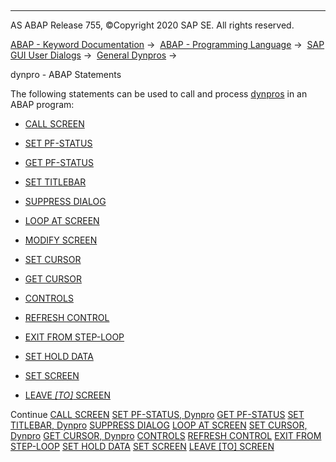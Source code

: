   

* * *

AS ABAP Release 755, ©Copyright 2020 SAP SE. All rights reserved.

[ABAP - Keyword Documentation](https://help.sap.com/doc/abapdocu_755_index_htm/7.55/en-US/abenabap.htm) →  [ABAP - Programming Language](https://help.sap.com/doc/abapdocu_755_index_htm/7.55/en-US/abenabap_reference.htm) →  [SAP GUI User Dialogs](https://help.sap.com/doc/abapdocu_755_index_htm/7.55/en-US/abenabap_screens.htm) →  [General Dynpros](https://help.sap.com/doc/abapdocu_755_index_htm/7.55/en-US/abenabap_dynpros.htm) → 

dynpro - ABAP Statements

The following statements can be used to call and process [dynpros](https://help.sap.com/doc/abapdocu_755_index_htm/7.55/en-US/abendynpro_glosry.htm "Glossary Entry") in an ABAP program:

-   [CALL SCREEN](https://help.sap.com/doc/abapdocu_755_index_htm/7.55/en-US/abapcall_screen.htm)

-   [SET PF-STATUS](https://help.sap.com/doc/abapdocu_755_index_htm/7.55/en-US/abapset_pf-status_dynpro.htm)

-   [GET PF-STATUS](https://help.sap.com/doc/abapdocu_755_index_htm/7.55/en-US/abapget_pf.htm)

-   [SET TITLEBAR](https://help.sap.com/doc/abapdocu_755_index_htm/7.55/en-US/abapset_titlebar_dynpro.htm)

-   [SUPPRESS DIALOG](https://help.sap.com/doc/abapdocu_755_index_htm/7.55/en-US/abapsuppress.htm)

-   [LOOP AT SCREEN](https://help.sap.com/doc/abapdocu_755_index_htm/7.55/en-US/abaploop_at_screen.htm)

-   [MODIFY SCREEN](https://help.sap.com/doc/abapdocu_755_index_htm/7.55/en-US/abapmodify_screen.htm)

-   [SET CURSOR](https://help.sap.com/doc/abapdocu_755_index_htm/7.55/en-US/abapset_cursor_dynpro.htm)

-   [GET CURSOR](https://help.sap.com/doc/abapdocu_755_index_htm/7.55/en-US/abapget_cursor_dynpro.htm)

-   [CONTROLS](https://help.sap.com/doc/abapdocu_755_index_htm/7.55/en-US/abapcontrols.htm)

-   [REFRESH CONTROL](https://help.sap.com/doc/abapdocu_755_index_htm/7.55/en-US/abaprefresh_control.htm)

-   [EXIT FROM STEP-LOOP](https://help.sap.com/doc/abapdocu_755_index_htm/7.55/en-US/abapexit_step-loop.htm)

-   [SET HOLD DATA](https://help.sap.com/doc/abapdocu_755_index_htm/7.55/en-US/abapset_hold_data.htm)

-   [SET SCREEN](https://help.sap.com/doc/abapdocu_755_index_htm/7.55/en-US/abapset_screen.htm)

-   [LEAVE *\[*TO*\]* SCREEN](https://help.sap.com/doc/abapdocu_755_index_htm/7.55/en-US/abapleave_screen.htm)

Continue
[CALL SCREEN](https://help.sap.com/doc/abapdocu_755_index_htm/7.55/en-US/abapcall_screen.htm)
[SET PF-STATUS, Dynpro](https://help.sap.com/doc/abapdocu_755_index_htm/7.55/en-US/abapset_pf-status_dynpro.htm)
[GET PF-STATUS](https://help.sap.com/doc/abapdocu_755_index_htm/7.55/en-US/abapget_pf.htm)
[SET TITLEBAR, Dynpro](https://help.sap.com/doc/abapdocu_755_index_htm/7.55/en-US/abapset_titlebar_dynpro.htm)
[SUPPRESS DIALOG](https://help.sap.com/doc/abapdocu_755_index_htm/7.55/en-US/abapsuppress.htm)
[LOOP AT SCREEN](https://help.sap.com/doc/abapdocu_755_index_htm/7.55/en-US/abaploop_at_screen.htm)
[SET CURSOR, Dynpro](https://help.sap.com/doc/abapdocu_755_index_htm/7.55/en-US/abapset_cursor_dynpro.htm)
[GET CURSOR, Dynpro](https://help.sap.com/doc/abapdocu_755_index_htm/7.55/en-US/abapget_cursor_dynpro.htm)
[CONTROLS](https://help.sap.com/doc/abapdocu_755_index_htm/7.55/en-US/abapcontrols.htm)
[REFRESH CONTROL](https://help.sap.com/doc/abapdocu_755_index_htm/7.55/en-US/abaprefresh_control.htm)
[EXIT FROM STEP-LOOP](https://help.sap.com/doc/abapdocu_755_index_htm/7.55/en-US/abapexit_step-loop.htm)
[SET HOLD DATA](https://help.sap.com/doc/abapdocu_755_index_htm/7.55/en-US/abapset_hold_data.htm)
[SET SCREEN](https://help.sap.com/doc/abapdocu_755_index_htm/7.55/en-US/abapset_screen.htm)
[LEAVE \[TO\] SCREEN](https://help.sap.com/doc/abapdocu_755_index_htm/7.55/en-US/abapleave_screen.htm)